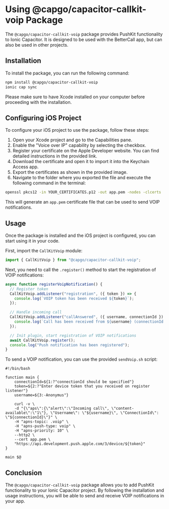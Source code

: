 # Using @capgo/capacitor-callkit-voip Package

The `@capgo/capacitor-callkit-voip` package provides PushKit functionality to Ionic Capacitor. It is designed to be used with the BetterCall app, but can also be used in other projects.

## Installation

To install the package, you can run the following command:

```bash
npm install @capgo/capacitor-callkit-voip
ionic cap sync
```

Please make sure to have Xcode installed on your computer before proceeding with the installation.

## Configuring iOS Project

To configure your iOS project to use the package, follow these steps:

1. Open your Xcode project and go to the Capabilities pane.
2. Enable the "Voice over IP" capability by selecting the checkbox.
3. Register your certificate on the Apple Developer website. You can find detailed instructions in the provided link.
4. Download the certificate and open it to import it into the Keychain Access app.
5. Export the certificates as shown in the provided image.
6. Navigate to the folder where you exported the file and execute the following command in the terminal:

```bash
openssl pkcs12 -in YOUR_CERTIFICATES.p12 -out app.pem -nodes -clcerts
```

This will generate an `app.pem` certificate file that can be used to send VOIP notifications.

## Usage

Once the package is installed and the iOS project is configured, you can start using it in your code.

First, import the `CallKitVoip` module:

```typescript
import { CallKitVoip } from "@capgo/capacitor-callkit-voip";
```

Next, you need to call the `.register()` method to start the registration of VOIP notifications:

```typescript
async function registerVoipNotification() {
  // Register token
  CallKitVoip.addListener("registration", ({ token }) => {
    console.log(`VOIP token has been received ${token}`);
  });

  // Handle incoming call
  CallKitVoip.addListener("callAnswered", ({ username, connectionId }) => {
    console.log(`Call has been received from ${username} (connectionId: ${connectionId})`);
  });

  // Init plugin, start registration of VOIP notifications
  await CallKitVoip.register();
  console.log("Push notification has been registered");
}
```

To send a VOIP notification, you can use the provided `sendVoip.sh` script:

```shell
#!/bin/bash

function main {
    connectionId=${1:?"connectionId should be specified"}
    token=${2:?"Enter device token that you received on register listener"}
    username=${3:-Anonymus"}

    curl -v \
    -d "{\"aps\":{\"alert\":\"Incoming call\", \"content-available\":\"1\"}, \"Username\": \"${username}\", \"ConnectionId\": \"${connectionId}\"}" \
    -H "apns-topic: .voip" \
    -H "apns-push-type: voip" \
    -H "apns-priority: 10" \
    --http2 \
    --cert app.pem \
    "https://api.development.push.apple.com/3/device/${token}"
}

main $@
```

## Conclusion

The `@capgo/capacitor-callkit-voip` package allows you to add PushKit functionality to your Ionic Capacitor project. By following the installation and usage instructions, you will be able to send and receive VOIP notifications in your app.